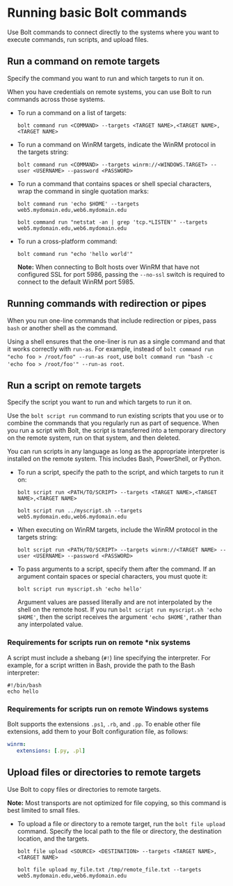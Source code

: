 # Running basic Bolt commands

Use Bolt commands to connect directly to the systems where you want to execute commands, run scripts, and upload files.

## Run a command on remote targets

Specify the command you want to run and which targets to run it on.

When you have credentials on remote systems, you can use Bolt to run commands across those systems.

-   To run a command on a list of targets:
    ```shell script
    bolt command run <COMMAND> --targets <TARGET NAME>,<TARGET NAME>,<TARGET NAME>
    ```
-   To run a command on WinRM targets, indicate the WinRM protocol in the targets string:
    ```shell script
    bolt command run <COMMAND> --targets winrm://<WINDOWS.TARGET> --user <USERNAME> --password <PASSWORD>
    ```
-   To run a command that contains spaces or shell special characters, wrap the command in single quotation marks:
    ```shell script
    bolt command run 'echo $HOME' --targets web5.mydomain.edu,web6.mydomain.edu
    ```
    ```shell script
    bolt command run "netstat -an | grep 'tcp.*LISTEN'" --targets web5.mydomain.edu,web6.mydomain.edu
    ```
-   To run a cross-platform command:
    ```shell script
    bolt command run "echo 'hello world'"
    ```

    **Note:** When connecting to Bolt hosts over WinRM that have not configured SSL for port 5986, passing the `--no-ssl` switch is required to connect to the default WinRM port 5985.


## Running commands with redirection or pipes

When you run one-line commands that include redirection or pipes, pass `bash` or another shell as the command.

Using a shell ensures that the one-liner is run as a single command and that it works correctly with `run-as`. For example, instead of `bolt command run "echo foo > /root/foo" --run-as root`, use `bolt command run "bash -c 'echo foo > /root/foo'" --run-as root`.

## Run a script on remote targets

Specify the script you want to run and which targets to run it on.

Use the `bolt script run` command to run existing scripts that you use or to combine the commands that you regularly run as part of sequence. When you run a script with Bolt, the script is transferred into a temporary directory on the remote system, run on that system, and then deleted.

You can run scripts in any language as long as the appropriate interpreter is installed on the remote system. This includes Bash, PowerShell, or Python.

-   To run a script, specify the path to the script, and which targets to run it on:
    ```shell script
    bolt script run <PATH/TO/SCRIPT> --targets <TARGET NAME>,<TARGET NAME>,<TARGET NAME>
    ```
    ```shell script
    bolt script run ../myscript.sh --targets web5.mydomain.edu,web6.mydomain.edu
    ```
-   When executing on WinRM targets, include the WinRM protocol in the targets string:
    ```shell script
    bolt script run <PATH/TO/SCRIPT> --targets winrm://<TARGET NAME> --user <USERNAME> --password <PASSWORD>
    ```
-   To pass arguments to a script, specify them after the command. If an argument contain spaces or special characters, you must quote it:
    ```shell script
    bolt script run myscript.sh 'echo hello'
    ```
    Argument values are passed literally and are not interpolated by the shell on the remote host. If you run `bolt script run myscript.sh 'echo $HOME'`, then the script receives the argument `'echo $HOME'`, rather than any interpolated value.


### Requirements for scripts run on remote \*nix systems

A script must include a shebang (`#!`) line specifying the interpreter. For example, for a script written in Bash, provide the path to the Bash interpreter:

```shell script
#!/bin/bash
echo hello
```

### Requirements for scripts run on remote Windows systems

Bolt supports the extensions `.ps1`, `.rb`, and `.pp`. To enable other file extensions, add them to your Bolt configuration file, as follows:

```yaml
winrm:
   extensions: [.py, .pl]
```

## Upload files or directories to remote targets

Use Bolt to copy files or directories to remote targets.

**Note:** Most transports are not optimized for file copying, so this command is best limited to small files.

-   To upload a file or directory to a remote target, run the `bolt file upload` command. Specify the local path to the file or directory, the destination location, and the targets.

    ```
    bolt file upload <SOURCE> <DESTINATION> --targets <TARGET NAME>,<TARGET NAME>
    ```
    
    ```
    bolt file upload my_file.txt /tmp/remote_file.txt --targets web5.mydomain.edu,web6.mydomain.edu
    ```
